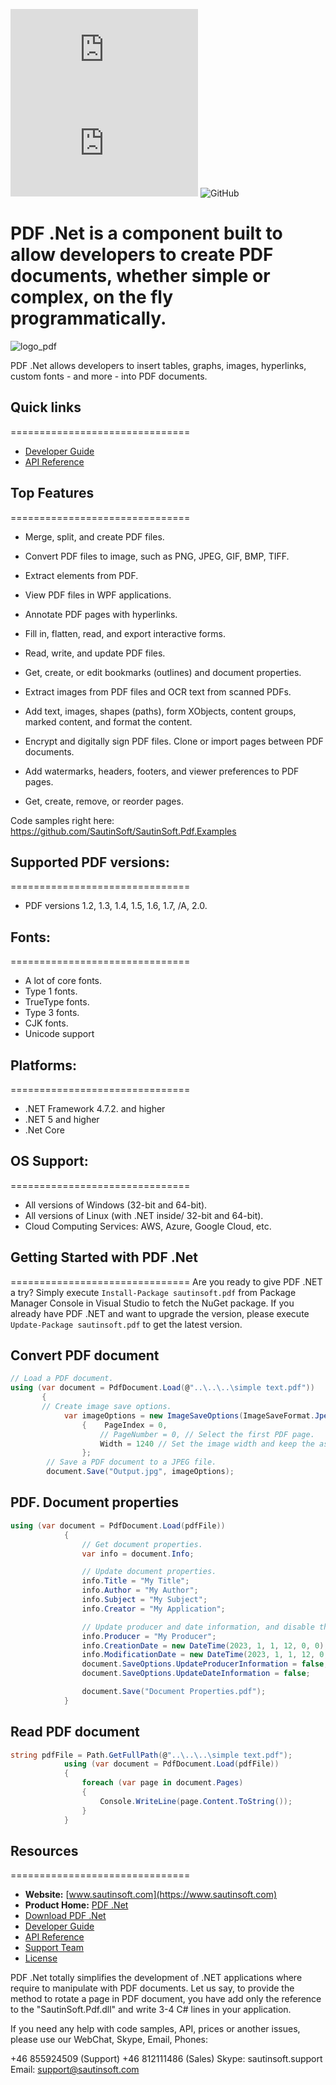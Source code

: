 ![Nuget](https://img.shields.io/nuget/v/sautinsoft.pdf) 
![Nuget](https://img.shields.io/nuget/dt/sautinsoft.pdf) 
![GitHub](https://img.shields.io/github/license/SautinSoft/SautinSoft.Pdf.Examples)
# PDF .Net is a component built to allow developers to create PDF documents, whether simple or complex, on the fly programmatically. 
![logo_pdf](https://github.com/SautinSoft/SautinSoft.Pdf.Examples/assets/79837963/c33f0a02-eb2c-4831-b7b1-4e776311f744)

PDF .Net allows developers to insert tables, graphs, images, hyperlinks, custom fonts - and more - into PDF documents. 


## Quick links
===============================
+ [Developer Guide](https://sautinsoft.com/products/pdf/help/net/)
+ [API Reference](https://sautinsoft.com/products/pdf/help/net/api-reference/html/R_Project_Pdf__Net_-_API_Reference.htm)


## Top Features
===============================

+ Merge, split, and create PDF files. 

+ Convert PDF files to image, such as PNG, JPEG, GIF, BMP, TIFF.

+ Extract elements from PDF. 

+ View PDF files in WPF applications. 

+ Annotate PDF pages with hyperlinks. 

+ Fill in, flatten, read, and export interactive forms. 

+ Read, write, and update PDF files. 

+ Get, create, or edit bookmarks (outlines) and document properties. 

+ Extract images from PDF files and OCR text from scanned PDFs.

+ Add text, images, shapes (paths), form XObjects, content groups, marked content, and format the content. 

+ Encrypt and digitally sign PDF files. Clone or import pages between PDF documents.

+ Add watermarks, headers, footers, and viewer preferences to PDF pages. 

+ Get, create, remove, or reorder pages. 

Code samples right here: https://github.com/SautinSoft/SautinSoft.Pdf.Examples


## Supported PDF versions:
===============================
* PDF versions 1.2, 1.3, 1.4, 1.5, 1.6, 1.7, /A, 2.0.

## Fonts:
===============================
* A lot of core fonts.
* Type 1 fonts.	
* TrueType fonts.
* Type 3 fonts.
* CJK fonts.	
* Unicode support

## Platforms:
===============================
* .NET Framework 4.7.2. and higher
* .NET 5 and higher
* .Net Core

## OS Support:
===============================
* All versions of Windows (32-bit and 64-bit).
* All versions of Linux (with .NET inside/ 32-bit and 64-bit).
* Cloud Computing Services: AWS, Azure, Google Cloud, etc.

## Getting Started with PDF .Net
===============================
Are you ready to give PDF .NET a try? Simply execute `Install-Package sautinsoft.pdf` from Package Manager Console in Visual Studio to fetch the NuGet package. If you already have PDF .NET and want to upgrade the version, please execute `Update-Package sautinsoft.pdf` to get the latest version.

## Convert PDF document

```csharp
// Load a PDF document.
using (var document = PdfDocument.Load(@"..\..\..\simple text.pdf"))
       {  
       // Create image save options.
            var imageOptions = new ImageSaveOptions(ImageSaveFormat.Jpeg)
                {    PageIndex = 0,
                    // PageNumber = 0, // Select the first PDF page.
                    Width = 1240 // Set the image width and keep the aspect ratio.
                };
        // Save a PDF document to a JPEG file.
        document.Save("Output.jpg", imageOptions);
```
## PDF. Document properties

```csharp
using (var document = PdfDocument.Load(pdfFile))
            {
                // Get document properties.
                var info = document.Info;

                // Update document properties.
                info.Title = "My Title";
                info.Author = "My Author";
                info.Subject = "My Subject";
                info.Creator = "My Application";

                // Update producer and date information, and disable their overriding.
                info.Producer = "My Producer";
                info.CreationDate = new DateTime(2023, 1, 1, 12, 0, 0);
                info.ModificationDate = new DateTime(2023, 1, 1, 12, 0, 0);
                document.SaveOptions.UpdateProducerInformation = false;
                document.SaveOptions.UpdateDateInformation = false;

                document.Save("Document Properties.pdf");
            }

```

## Read PDF document

```csharp
string pdfFile = Path.GetFullPath(@"..\..\..\simple text.pdf");
            using (var document = PdfDocument.Load(pdfFile))
            {
                foreach (var page in document.Pages)
                {
                    Console.WriteLine(page.Content.ToString());
                }
            }

```
## Resources
===============================
+ **Website:** [www.sautinsoft.com](https://www.sautinsoft.com)
+ **Product Home:** [PDF .Net](https://sautinsoft.com/products/pdf/)
+ [Download PDF .Net](https://sautinsoft.com/products/pdf/download.php)
+ [Developer Guide](https://sautinsoft.com/products/pdf/help/net/)
+ [API Reference](https://sautinsoft.com/products/pdf/help/net/api-reference/html/R_Project_PDF__Net_-_API_Reference.htm)
+ [Support Team](https://sautinsoft.com/support.php)
+ [License](https://sautinsoft.com/products/pdf/help/net/getting-started/agreement.php)

PDF .Net totally simplifies the development of .NET applications where require to manipulate with PDF documents. Let us say, to provide the method to rotate a page in PDF document, you have add only the reference to the "SautinSoft.Pdf.dll" and write 3-4 C# lines in your application. 

If you need any help with code samples, API, prices or another issues, please use our WebChat, Skype, Email, Phones:

+46 855924509 (Support)
+46 812111486 (Sales)
Skype: sautinsoft.support
Email: support@sautinsoft.com

